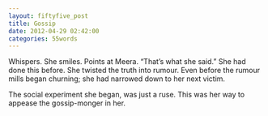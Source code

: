 ```yaml
---
layout: fiftyfive_post
title: Gossip
date: 2012-04-29 02:42:00
categories: 55words
---
```


Whispers. She smiles. Points at Meera. “That’s what she said.” She had done this before. She twisted the truth into rumour. Even before the rumour mills began churning; she had narrowed down to her next victim.

The social experiment she began, was just a ruse. This was her way to appease the gossip-monger in her.
